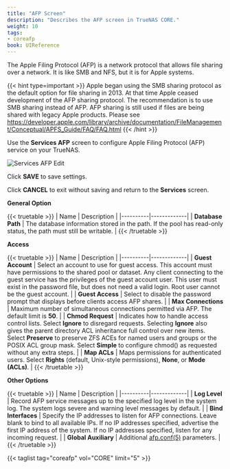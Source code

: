 ```yaml
---
title: "AFP Screen"
description: "Describes the AFP screen in TrueNAS CORE."
weight: 10
tags:
- coreafp
book: UIReference
---
```


The Apple Filing Protocol (AFP) is a network protocol that allows file sharing over a network.
It is like SMB and NFS, but it is for Apple systems.

{{< hint type=important >}}
Apple began using the SMB sharing protocol as the default option for file sharing in 2013. At that time Apple ceased development of the AFP sharing protocol. The recommendation is to use SMB sharing instead of AFP. AFP sharing is still used if files are being shared with legacy Apple products. Please see https://developer.apple.com/library/archive/documentation/FileManagement/Conceptual/APFS_Guide/FAQ/FAQ.html
{{< /hint >}}

Use the **Services AFP** screen to configure Apple Filing Protocol (AFP) service on your TrueNAS.

![Services AFP Edit](/images/CORE/Services/ServicesAFPEdit.png "Services AFP Edit")

Click **SAVE** to save settings. 

Click **CANCEL** to exit without saving and return to the **Services** screen.

**General Option**

{{< truetable >}}
| Name | Description |
|----------|-------------|
| **Database Path** | The database information stored in the path. If the pool has read-only status, the path must still be writable. |
{{< /truetable >}}

**Access**


{{< truetable >}}
| Name | Description |
|----------|-------------|
| **Guest Account** | Select an account to use for guest access. This account must have permissions to the shared pool or dataset. Any client connecting to the guest service has the privileges of the guest account user. This user must exist in the password file, but does not need a valid login. Root user cannot be the guest account. |
| **Guest Access** | Select to disable the password prompt that displays before clients access AFP shares. |
| **Max Connections** | Maximum number of simultaneous connections permitted via AFP. The default limit is **50**. |
| **Chmod Request** | Indicates how to handle access control lists. Select **Ignore** to disregard requests. Selecting **Ignore** also gives the parent directory ACL inheritance full control over new items. Select **Preserve** to preserve ZFS ACEs for named users and groups or the POSIX ACL group mask. Select **Simple** to configure chmod() as requested without any extra steps. |
| **Map ACLs** | Maps permissions for authenticated users. Select **Rights** (default, Unix-style permissions), **None**, or **Mode (ACLs)**. |
{{< /truetable >}}

**Other Options**

{{< truetable >}}
| Name | Description |
|----------|-------------|
| **Log Level** | Record AFP service messages up to the specified log level in the system log. The system logs severe and warning level messages by default. |
| **Bind Interfaces** | Specify the IP addresses to listen for AFP connections. Leave blank to bind to all available IPs. If no IP addresses specified, advertise the first IP address of the system. If no IP addresses specified, listen for any incoming request. |
| **Global Auxiliary** | Additional [afp.conf(5)](http://netatalk.sourceforge.net/3.0/htmldocs/afp.conf.5.html) parameters. |
{{< /truetable >}}

{{< taglist tag="coreafp" vol="CORE" limit="5" >}}
